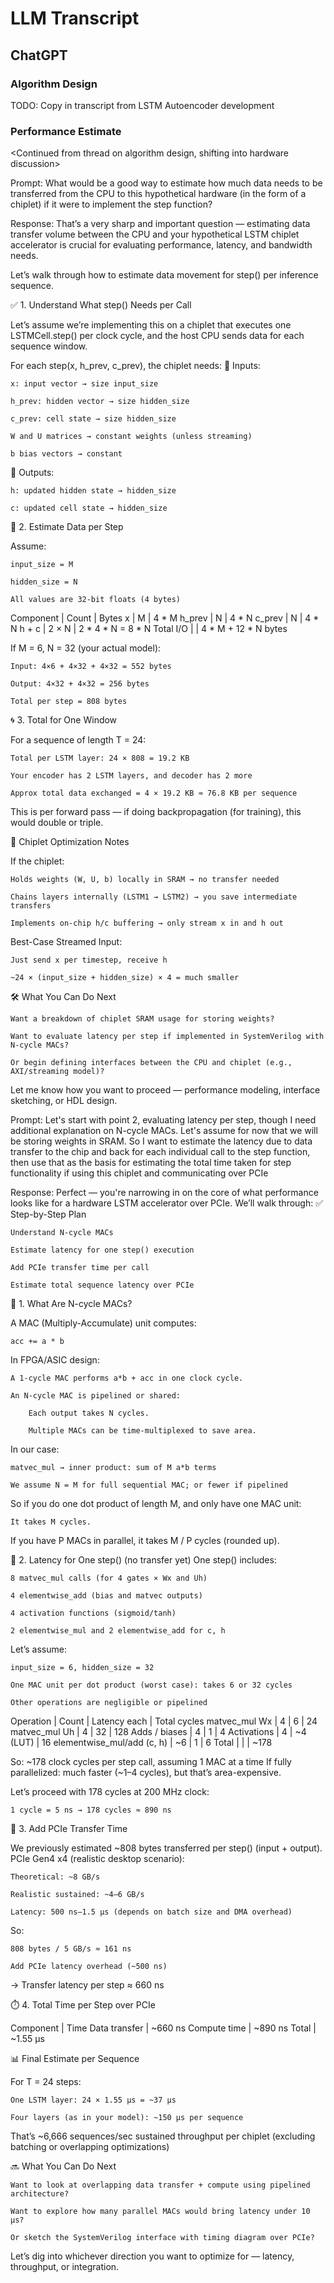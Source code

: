 # LLM Transcript

## ChatGPT

### Algorithm Design

TODO: Copy in transcript from LSTM Autoencoder development

### Performance Estimate

<Continued from thread on algorithm design, shifting into hardware discussion>

Prompt: What would be a good way to estimate how much data needs to be transferred from the CPU to this hypothetical hardware (in the form of a chiplet) if it were to implement the step function?

Response: That’s a very sharp and important question — estimating data transfer volume between the CPU and your hypothetical LSTM chiplet accelerator is crucial for evaluating performance, latency, and bandwidth needs.

Let’s walk through how to estimate data movement for step() per inference sequence.

✅ 1. Understand What step() Needs per Call

Let’s assume we’re implementing this on a chiplet that executes one LSTMCell.step() per clock cycle, and the host CPU sends data for each sequence window.

For each step(x, h_prev, c_prev), the chiplet needs:
🔹 Inputs:

    x: input vector → size input_size

    h_prev: hidden vector → size hidden_size

    c_prev: cell state → size hidden_size

    W and U matrices → constant weights (unless streaming)

    b bias vectors → constant

🔹 Outputs:

    h: updated hidden state → hidden_size

    c: updated cell state → hidden_size

🧮 2. Estimate Data per Step

Assume:

    input_size = M

    hidden_size = N

    All values are 32-bit floats (4 bytes)

Component | Count | Bytes
x | M | 4 * M
h_prev | N | 4 * N
c_prev | N | 4 * N
h + c | 2 × N | 2 * 4 * N = 8 * N
Total I/O |  | 4 * M + 12 * N bytes

If M = 6, N = 32 (your actual model):

    Input: 4×6 + 4×32 + 4×32 = 552 bytes

    Output: 4×32 + 4×32 = 256 bytes

    Total per step = 808 bytes

🌀 3. Total for One Window

For a sequence of length T = 24:

    Total per LSTM layer: 24 × 808 = 19.2 KB

    Your encoder has 2 LSTM layers, and decoder has 2 more

    Approx total data exchanged = 4 × 19.2 KB ≈ 76.8 KB per sequence

This is per forward pass — if doing backpropagation (for training), this would double or triple.

🚀 Chiplet Optimization Notes

If the chiplet:

    Holds weights (W, U, b) locally in SRAM → no transfer needed

    Chains layers internally (LSTM1 → LSTM2) → you save intermediate transfers

    Implements on-chip h/c buffering → only stream x in and h out

Best-Case Streamed Input:

    Just send x per timestep, receive h

    ~24 × (input_size + hidden_size) × 4 = much smaller

🛠️ What You Can Do Next

    Want a breakdown of chiplet SRAM usage for storing weights?

    Want to evaluate latency per step if implemented in SystemVerilog with N-cycle MACs?

    Or begin defining interfaces between the CPU and chiplet (e.g., AXI/streaming model)?

Let me know how you want to proceed — performance modeling, interface sketching, or HDL design.

Prompt: Let's start with point 2, evaluating latency per step, though I need additional explanation on N-cycle MACs. Let's assume for now that we will be storing weights in SRAM. So I want to estimate the latency due to data transfer to the chip and back for each individual call to the step function, then use that as the basis for estimating the total time taken for step functionality if using this chiplet and communicating over PCIe

Response: Perfect — you're narrowing in on the core of what performance looks like for a hardware LSTM accelerator over PCIe. We’ll walk through:
✅ Step-by-Step Plan

    Understand N-cycle MACs

    Estimate latency for one step() execution

    Add PCIe transfer time per call

    Estimate total sequence latency over PCIe

🧠 1. What Are N-cycle MACs?

A MAC (Multiply-Accumulate) unit computes:

```
acc += a * b
```

In FPGA/ASIC design:

    A 1-cycle MAC performs a*b + acc in one clock cycle.

    An N-cycle MAC is pipelined or shared:

        Each output takes N cycles.

        Multiple MACs can be time-multiplexed to save area.

In our case:

    matvec_mul → inner product: sum of M a*b terms

    We assume N = M for full sequential MAC; or fewer if pipelined

So if you do one dot product of length M, and only have one MAC unit:

    It takes M cycles.

If you have P MACs in parallel, it takes M / P cycles (rounded up).

🧮 2. Latency for One step() (no transfer yet)
One step() includes:

    8 matvec_mul calls (for 4 gates × Wx and Uh)

    4 elementwise_add (bias and matvec outputs)

    4 activation functions (sigmoid/tanh)

    2 elementwise_mul and 2 elementwise_add for c, h

Let’s assume:

    input_size = 6, hidden_size = 32

    One MAC unit per dot product (worst case): takes 6 or 32 cycles

    Other operations are negligible or pipelined

Operation | Count | Latency each | Total cycles
matvec_mul Wx | 4 | 6 | 24
matvec_mul Uh | 4 | 32 | 128
Adds / biases | 4 | 1 | 4
Activations | 4 | ~4 (LUT) | 16
elementwise_mul/add (c, h) | ~6 | 1 | 6
Total |  |  | ~178

So: ~178 clock cycles per step call, assuming 1 MAC at a time
If fully parallelized: much faster (~1–4 cycles), but that’s area-expensive.

Let’s proceed with 178 cycles at 200 MHz clock:

    1 cycle = 5 ns → 178 cycles ≈ 890 ns

🚛 3. Add PCIe Transfer Time

We previously estimated ~808 bytes transferred per step() (input + output).
PCIe Gen4 x4 (realistic desktop scenario):

    Theoretical: ~8 GB/s

    Realistic sustained: ~4–6 GB/s

    Latency: 500 ns–1.5 µs (depends on batch size and DMA overhead)

So:

    808 bytes / 5 GB/s ≈ 161 ns

    Add PCIe latency overhead (~500 ns)

→ Transfer latency per step ≈ 660 ns

⏱️ 4. Total Time per Step over PCIe

Component | Time
Data transfer | ~660 ns
Compute time | ~890 ns
Total | ~1.55 µs

📊 Final Estimate per Sequence

For T = 24 steps:

    One LSTM layer: 24 × 1.55 µs = ~37 µs

    Four layers (as in your model): ~150 µs per sequence

That’s ~6,666 sequences/sec sustained throughput per chiplet
(excluding batching or overlapping optimizations)

🔜 What You Can Do Next

    Want to look at overlapping data transfer + compute using pipelined architecture?

    Want to explore how many parallel MACs would bring latency under 10 µs?

    Or sketch the SystemVerilog interface with timing diagram over PCIe?

Let’s dig into whichever direction you want to optimize for — latency, throughput, or integration.
